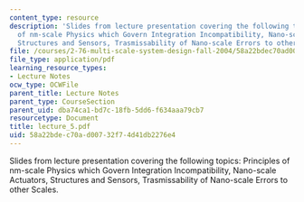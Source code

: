 ```yaml
---
content_type: resource
description: 'Slides from lecture presentation covering the following topics: Principles
  of nm-scale Physics which Govern Integration Incompatibility, Nano-scale Actuators,
  Structures and Sensors, Trasmissability of Nano-scale Errors to other Scales.'
file: /courses/2-76-multi-scale-system-design-fall-2004/58a22bdec70ad00732f74d41db2276e4_lecture_5.pdf
file_type: application/pdf
learning_resource_types:
- Lecture Notes
ocw_type: OCWFile
parent_title: Lecture Notes
parent_type: CourseSection
parent_uid: dba74ca1-bd7c-18fb-5dd6-f634aaa79cb7
resourcetype: Document
title: lecture_5.pdf
uid: 58a22bde-c70a-d007-32f7-4d41db2276e4
---
```

Slides from lecture presentation covering the following topics: Principles of nm-scale Physics which Govern Integration Incompatibility, Nano-scale Actuators, Structures and Sensors, Trasmissability of Nano-scale Errors to other Scales.

